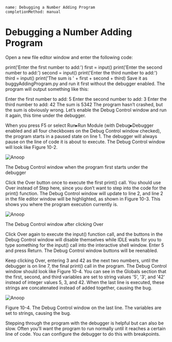 ```ngMeta
name: Debugging a Number Adding Program
completionMethod: manual
```
# Debugging a Number Adding Program
Open a new file editor window and enter the following code:


print('Enter the first number to add:')
first = input()
print('Enter the second number to add:')
second = input()
print('Enter the third number to add:')
third = input()
print('The sum is ' + first + second + third)
Save it as buggyAddingProgram.py and run it first without the debugger enabled. The program will output something like this:


Enter the first number to add:
5
Enter the second number to add:
3
Enter the third number to add:
42
The sum is 5342
The program hasn’t crashed, but the sum is obviously wrong. Let’s enable the Debug Control window and run it again, this time under the debugger.

When you press F5 or select Run▸Run Module (with Debug▸Debugger enabled and all four checkboxes on the Debug Control window checked), the program starts in a paused state on line 1. The debugger will always pause on the line of code it is about to execute. The Debug Control window will look like Figure 10-2.

![Anoop](assets/000063.jpg)

 The Debug Control window when the program first starts under the debugger

Click the Over button once to execute the first print() call. You should use Over instead of Step here, since you don’t want to step into the code for the print() function. The Debug Control window will update to line 2, and line 2 in the file editor window will be highlighted, as shown in Figure 10-3. This shows you where the program execution currently is.

![Anoop](assets/000068.jpg)

The Debug Control window after clicking Over

Click Over again to execute the input() function call, and the buttons in the Debug Control window will disable themselves while IDLE waits for you to type something for the input() call into the interactive shell window. Enter 5 and press Return. The Debug Control window buttons will be reenabled.

Keep clicking Over, entering 3 and 42 as the next two numbers, until the debugger is on line 7, the final print() call in the program. The Debug Control window should look like Figure 10-4. You can see in the Globals section that the first, second, and third variables are set to string values '5', '3', and '42' instead of integer values 5, 3, and 42. When the last line is executed, these strings are concatenated instead of added together, causing the bug.

![Anoop](assets/000000.jpg)

Figure 10-4. The Debug Control window on the last line. The variables are set to strings, causing the bug.

Stepping through the program with the debugger is helpful but can also be slow. Often you’ll want the program to run normally until it reaches a certain line of code. You can configure the debugger to do this with breakpoints.


